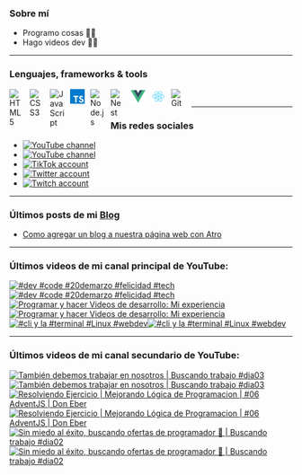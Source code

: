 ### Sobre mí
- Programo cosas 🧑‍💻
- Hago videos dev 🧑‍🏫

---
### Lenguajes, frameworks & tools

<img align="left" alt="HTML5" width="26px" src="https://cdn.jsdelivr.net/gh/devicons/devicon/icons/html5/html5-original.svg" style="padding-right:10px;" />
<img align="left" alt="CSS3" width="26px" src="https://cdn.jsdelivr.net/gh/devicons/devicon/icons/css3/css3-original.svg" style="padding-right:10px;" />
<img align="left" alt="JavaScript" width="26px" src="https://cdn.jsdelivr.net/gh/devicons/devicon/icons/javascript/javascript-original.svg" style="padding-right:10px;" />
<img align="left" alt="Typescript" width="26px" src="https://raw.githubusercontent.com/github/explore/80688e429a7d4ef2fca1e82350fe8e3517d3494d/topics/typescript/typescript.png" style="padding-right:10px;" />
<img align="left" alt="Node.js" width="26px" src="https://cdn.jsdelivr.net/gh/devicons/devicon/icons/nodejs/nodejs-original.svg" style="padding-right:10px;" />
<img align="left" alt="Nest" width="26px" src="https://avatars.githubusercontent.com/u/28507035?s=48&v=4" style="padding-right:10px;" />
<img align="left" alt="Vue" width="26px" src="https://raw.githubusercontent.com/github/explore/80688e429a7d4ef2fca1e82350fe8e3517d3494d/topics/vue/vue.png" style="padding-right:10px;" />
<img align="left" alt="React" width="26px" src="https://raw.githubusercontent.com/github/explore/80688e429a7d4ef2fca1e82350fe8e3517d3494d/topics/react/react.png" style="padding-right:10px;" />
<img align="left" alt="Git" width="26px" src="https://cdn.jsdelivr.net/gh/devicons/devicon/icons/git/git-original.svg" style="padding-right:10px;" />

<br>

---
### Mis redes sociales
 - [![YouTube channel](https://img.shields.io/youtube/channel/subscribers/UCRC7LM5vAZMxS8LSo0PKZng?style=social)](https://www.youtube.com/channel/UCRC7LM5vAZMxS8LSo0PKZng)
 - [![YouTube channel](https://img.shields.io/youtube/channel/subscribers/UCKMWXwHYoy920OFEN_BM5VQ?style=social)](https://www.youtube.com/@doneberdev)
 - [![TikTok account](https://img.shields.io/endpoint?logo=TikTok&style=social&url=https%3A%2F%2Fdoneber.dev%2Ftiktok-counter%2F)](https://www.tiktok.com/@doneberdev)
 - [![Twitter account](https://img.shields.io/twitter/follow/doneberdev?label=Followers&style=social)](https://twitter.com/doneberdev)
 - [![Twitch account](https://img.shields.io/twitch/status/doneberdev?style=social)](https://twitch.tv/doneberdev)
 
---
### Últimos posts de mi [Blog](https://doneber.dev/blog)

<!-- BLOG-POST-LIST:START -->
- [Como agregar un blog a nuestra página web con Atro](https://doneber.dev/blog/first-post/)
<!-- BLOG-POST-LIST:END -->
 
---
### Últimos videos de mi canal principal de YouTube:

<!-- BEGIN YOUTUBE-CARDS-FIRST -->
[![#dev #code #20demarzo #felicidad #tech](https://ytcards.demolab.com/?id=dN7uesqZAFo&title=%23dev+%23code+%2320demarzo+%23felicidad+%23tech&lang=en&timestamp=1710960162&background_color=%230f0f0f&title_color=%23ffffff&stats_color=%23dedede&max_title_lines=1&width=250&border_radius=5&duration=27 "#dev #code #20demarzo #felicidad #tech")](https://www.youtube.com/watch?v=dN7uesqZAFo#gh-dark-mode-only)[![#dev #code #20demarzo #felicidad #tech](https://ytcards.demolab.com/?id=dN7uesqZAFo&title=%23dev+%23code+%2320demarzo+%23felicidad+%23tech&lang=en&timestamp=1710960162&background_color=%230d1117&title_color=%23ffffff&stats_color=%23dedede&max_title_lines=1&width=250&border_radius=5&duration=27 "#dev #code #20demarzo #felicidad #tech")](https://www.youtube.com/watch?v=dN7uesqZAFo#gh-light-mode-only)
[![Programar y hacer Videos de desarrollo: Mi experiencia](https://ytcards.demolab.com/?id=ZS8YIceH68I&title=Programar+y+hacer+Videos+de+desarrollo%3A+Mi+experiencia&lang=en&timestamp=1707165785&background_color=%230f0f0f&title_color=%23ffffff&stats_color=%23dedede&max_title_lines=1&width=250&border_radius=5&duration=604 "Programar y hacer Videos de desarrollo: Mi experiencia")](https://www.youtube.com/watch?v=ZS8YIceH68I#gh-dark-mode-only)[![Programar y hacer Videos de desarrollo: Mi experiencia](https://ytcards.demolab.com/?id=ZS8YIceH68I&title=Programar+y+hacer+Videos+de+desarrollo%3A+Mi+experiencia&lang=en&timestamp=1707165785&background_color=%230d1117&title_color=%23ffffff&stats_color=%23dedede&max_title_lines=1&width=250&border_radius=5&duration=604 "Programar y hacer Videos de desarrollo: Mi experiencia")](https://www.youtube.com/watch?v=ZS8YIceH68I#gh-light-mode-only)
[![#cli y la #terminal #Linux #webdev](https://ytcards.demolab.com/?id=bCUtGyGSQ8c&title=%23cli+y+la+%23terminal+%23Linux+%23webdev&lang=en&timestamp=1705118475&background_color=%230f0f0f&title_color=%23ffffff&stats_color=%23dedede&max_title_lines=1&width=250&border_radius=5&duration=54 "#cli y la #terminal #Linux #webdev")](https://www.youtube.com/watch?v=bCUtGyGSQ8c#gh-dark-mode-only)[![#cli y la #terminal #Linux #webdev](https://ytcards.demolab.com/?id=bCUtGyGSQ8c&title=%23cli+y+la+%23terminal+%23Linux+%23webdev&lang=en&timestamp=1705118475&background_color=%230d1117&title_color=%23ffffff&stats_color=%23dedede&max_title_lines=1&width=250&border_radius=5&duration=54 "#cli y la #terminal #Linux #webdev")](https://www.youtube.com/watch?v=bCUtGyGSQ8c#gh-light-mode-only)
<!-- END YOUTUBE-CARDS-FIRST -->

---
### Últimos videos de mi canal secundario de YouTube:

<!-- BEGIN YOUTUBE-CARDS-SECOND -->
[![También debemos trabajar en nosotros | Buscando trabajo #dia03](https://ytcards.demolab.com/?id=lsiymX-ydzE&title=Tambi%C3%A9n+debemos+trabajar+en+nosotros+%7C+Buscando+trabajo+%23dia03&lang=en&timestamp=1720147502&background_color=%230f0f0f&title_color=%23ffffff&stats_color=%23dedede&max_title_lines=1&width=250&border_radius=5&duration=539 "También debemos trabajar en nosotros | Buscando trabajo #dia03")](https://www.youtube.com/watch?v=lsiymX-ydzE#gh-dark-mode-only)[![También debemos trabajar en nosotros | Buscando trabajo #dia03](https://ytcards.demolab.com/?id=lsiymX-ydzE&title=Tambi%C3%A9n+debemos+trabajar+en+nosotros+%7C+Buscando+trabajo+%23dia03&lang=en&timestamp=1720147502&background_color=%230d1117&title_color=%23ffffff&stats_color=%23dedede&max_title_lines=1&width=250&border_radius=5&duration=539 "También debemos trabajar en nosotros | Buscando trabajo #dia03")](https://www.youtube.com/watch?v=lsiymX-ydzE#gh-light-mode-only)
[![Resolviendo Ejercicio | Mejorando Lógica de Programacion | #06 AdventJS | Don Eber](https://ytcards.demolab.com/?id=bjuOWAjL2Rc&title=Resolviendo+Ejercicio+%7C+Mejorando+L%C3%B3gica+de+Programacion+%7C+%2306+AdventJS+%7C+Don+Eber&lang=en&timestamp=1720116019&background_color=%230f0f0f&title_color=%23ffffff&stats_color=%23dedede&max_title_lines=1&width=250&border_radius=5&duration=771 "Resolviendo Ejercicio | Mejorando Lógica de Programacion | #06 AdventJS | Don Eber")](https://www.youtube.com/watch?v=bjuOWAjL2Rc#gh-dark-mode-only)[![Resolviendo Ejercicio | Mejorando Lógica de Programacion | #06 AdventJS | Don Eber](https://ytcards.demolab.com/?id=bjuOWAjL2Rc&title=Resolviendo+Ejercicio+%7C+Mejorando+L%C3%B3gica+de+Programacion+%7C+%2306+AdventJS+%7C+Don+Eber&lang=en&timestamp=1720116019&background_color=%230d1117&title_color=%23ffffff&stats_color=%23dedede&max_title_lines=1&width=250&border_radius=5&duration=771 "Resolviendo Ejercicio | Mejorando Lógica de Programacion | #06 AdventJS | Don Eber")](https://www.youtube.com/watch?v=bjuOWAjL2Rc#gh-light-mode-only)
[![Sin miedo al éxito, buscando ofertas de programador 🤔 | Buscando trabajo #dia02](https://ytcards.demolab.com/?id=6fwL9XrnK8Q&title=Sin+miedo+al+%C3%A9xito%2C+buscando+ofertas+de+programador+%F0%9F%A4%94+%7C+Buscando+trabajo+%23dia02&lang=en&timestamp=1720043420&background_color=%230f0f0f&title_color=%23ffffff&stats_color=%23dedede&max_title_lines=1&width=250&border_radius=5&duration=1710 "Sin miedo al éxito, buscando ofertas de programador 🤔 | Buscando trabajo #dia02")](https://www.youtube.com/watch?v=6fwL9XrnK8Q#gh-dark-mode-only)[![Sin miedo al éxito, buscando ofertas de programador 🤔 | Buscando trabajo #dia02](https://ytcards.demolab.com/?id=6fwL9XrnK8Q&title=Sin+miedo+al+%C3%A9xito%2C+buscando+ofertas+de+programador+%F0%9F%A4%94+%7C+Buscando+trabajo+%23dia02&lang=en&timestamp=1720043420&background_color=%230d1117&title_color=%23ffffff&stats_color=%23dedede&max_title_lines=1&width=250&border_radius=5&duration=1710 "Sin miedo al éxito, buscando ofertas de programador 🤔 | Buscando trabajo #dia02")](https://www.youtube.com/watch?v=6fwL9XrnK8Q#gh-light-mode-only)
<!-- END YOUTUBE-CARDS-SECOND -->